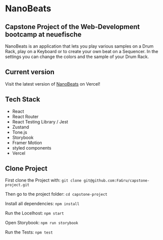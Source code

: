 # NanoBeats

## Capstone Project of the Web-Development bootcamp at neuefische

NanoBeats is an application that lets you play various samples on a Drum Rack, play on a Keyboard or to create your own beat on a Sequencer.
In the settings you can change the colors and the sample of your Drum Rack.

## Current version

Visit the latest version of [NanoBeats](https://www.nano-beats.de/) on Vercel!

## Tech Stack

- React
- React Router
- React Testing Library / Jest
- Zustand
- Tone.js
- Storybook
- Framer Motion
- styled components
- Vercel

## Clone Project

First clone the Project with:
`git clone git@github.com:FaGru/capstone-project.git`

Then go to the project folder:
`cd capstone-project`

Install all dependencies:
`npm install`

Run the Locelhost:
`npm start`

Open Storybook:
`npm run storybook`

Run the Tests:
`npm test`
